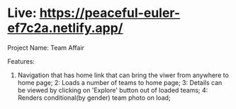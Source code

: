 # Live: https://peaceful-euler-ef7c2a.netlify.app/

Project Name: Team Affair

Features:
1. Navigation that has home link that can bring the viwer from anywhere to home page;
2: Loads a number of teams to home page;
3: Details can be viewed by clicking on 'Explore' button out of loaded teams;
4: Renders conditional(by gender) team photo on load;
